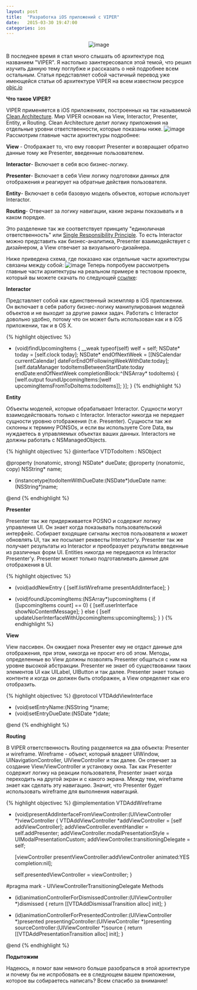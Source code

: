 ```yaml
---
layout: post
title:  "Разработка iOS приложений с VIPER"
date:   2015-03-30 19:47:00
categories: ios
---
```


<center><img src="http://habrastorage.org/getpro/habr/post_images/26f/487/66c/26f48766c665ffac9b10257b2c454bb4.jpg" alt="image"/></center>

В последнее время я стал много слышать об архитектуре под названием "VIPER". Я настолько заинтересовался этой темой, что решил изучить данную тему поглубже и рассказать о ней подробнее всем остальным.
Статья представляет собой частичный перевод уже имеющейся статьи об архитектуре VIPER на всем известном ресурсе <a href="http://www.objc.io/issue-13/viper.html">objc.io</a>

<b>Что такое VIPER?</b>

VIPER применяется в iOS приложениях, построенных на так называемой <a href="http://blog.8thlight.com/uncle-bob/2012/08/13/the-clean-architecture.html">Clean Architecture</a>. Мир VIPER основан на View, Interactor, Presenter, Entity, и Routing. Clean Architecture делит логику приложения на отдельные уровни ответственности, которые показаны ниже.
<img src="http://habrastorage.org/getpro/habr/post_images/37e/86b/8fb/37e86b8fb8cc2e81e54bf6cb409d638d.jpg" alt="image"/>
Рассмотрим главные части архитектуры подробнее:

<b>View </b>- Отображает то, что ему говорит Presenter и возвращает обратно данные тому же Presenter, введенные пользователем.  

<b>Interactor</b>- Включает в себя всю бизнес-логику.

<b>Presenter</b>- Включает в себя View логику подготовки данных для отображения и реагирует на обратные действия пользователя. 

<b>Entity</b>- Включает в себя базовую модель объектов, которые использует Interactor.

<b>Routing</b>- Отвечает за логику навигации, какие экраны показывать и в каком порядке.

Это разделение так же соответствует принципу "единоличная ответственность" или <a href="http://www.objectmentor.com/resources/articles/srp.pdf">Single Responsibility Principle</a>. То есть Interactor можно представить как бизнес-аналитика, Presenter взаимодействует с дизайнером, а View отвечает за визуального-дизайнера.

Ниже приведена схема, где показано как отдельные части архитектуры связаны между собой:
<img src="http://habrastorage.org/getpro/habr/post_images/6ec/b19/1c3/6ecb191c3ea7a1136b1c9ace02a0e73f.png" alt="image"/>
Теперь попробуем рассмотреть главные части архитектуры на реальном примере в тестовом проекте, который вы можете скачать по следующей <a href="https://github.com/spbvasilenko/ExampleVIPER">ссылке</a>:

<b>Interactor</b>

Представляет собой как единственный экземпляр в iOS приложении. Он включает в себя работу бизнес-логику манипулирования моделей объектов и не выходит за другие рамки задач. Работать с Interactor довольно удобно, потому что он может быть использован как и в iOS приложении, так и в OS X. 

{% highlight objectivec %}
- (void)findUpcomingItems
{
    __weak typeof(self) welf = self;
    NSDate* today = [self.clock today];
    NSDate* endOfNextWeek = [[NSCalendar currentCalendar] dateForEndOfFollowingWeekWithDate:today];
    [self.dataManager todoItemsBetweenStartDate:today endDate:endOfNextWeek completionBlock:^(NSArray* todoItems) {
        [welf.output foundUpcomingItems:[welf upcomingItemsFromToDoItems:todoItems]];
    }];
}
{% endhighlight %}

<b>Entity</b>

Объекты моделей, которые обрабатывает Interactor. Сущности могут взаимодействовать только с Interactor. Interactor никогда не передает сущности уровню отображения (т.е. Presenter). Сущности так же склонны к термину PONSOs, и если вы используете Core Data, вы нуждаетесь в управляемых объектах ваших данных. Interactors не должны работать с NSManagedObjects. 

{% highlight objectivec %}
@interface VTDTodoItem : NSObject

@property (nonatomic, strong)   NSDate*     dueDate;
@property (nonatomic, copy)     NSString*   name;

+ (instancetype)todoItemWithDueDate:(NSDate*)dueDate name:(NSString*)name;

@end
{% endhighlight %}

<b>Presenter</b>

Presenter так же придерживается POSNO и содержит логику управления UI. Он знает когда показывать пользовательский интерфейс. Собирает входящие сигналы жестов пользователя и может обновлять UI, так же посылает реквесты Interactor'у. Presenter так же получает результаты из Interactor и преобразует результаты введенные из различных форм UI. Entities никогда не передаются из Interactor Presenter'у. Presenter может только подготавливать данные для отображения в UI.

{% highlight objectivec %}
- (void)addNewEntry
{
    [self.listWireframe presentAddInterface];
}

- (void)foundUpcomingItems:(NSArray*)upcomingItems
{
    if ([upcomingItems count] == 0)
    {
        [self.userInterface showNoContentMessage];
    }
    else
    {
        [self updateUserInterfaceWithUpcomingItems:upcomingItems];
    }
}
{% endhighlight %}

<b>View</b>

View пассивен. Он ожидает пока Presenter ему не отдаст данные для отображения, при этом, никогда не просит его об этом. Методы, определенные во View должны позволять Presenter общаться с ним на уровне высокой абстракции. Presenter не знает об существовании таких элементов UI как UILabel, UIButton и так далее. Presenter знает только контенте и когда он должен быть отображен, а View определяет как его отобразить.

{% highlight objectivec %}
@protocol VTDAddViewInterface <NSObject>

- (void)setEntryName:(NSString *)name;
- (void)setEntryDueDate:(NSDate *)date;

@end
{% endhighlight %}

<b>Routing</b>

В VIPER ответственность Routing разделяется на два объекта: Presenter и wireframe. Wireframe - объект, который владеет UIWindow, UINavigationController, UIViewController и так далее. Он отвечает за создание View/ViewController и установку окна. 
Так как Presenter содержит логику на реакции пользователя, Presenter знает когда переходить на другой экран и с какого экрана. Между тем, wireframe знает как сделать эту навигацию. Значит, что Presenter будет использовать wireframe для выполнения навигаций. 

{% highlight objectivec %}
@implementation VTDAddWireframe

- (void)presentAddInterfaceFromViewController:(UIViewController *)viewController 
{
    VTDAddViewController *addViewController = [self addViewController];
    addViewController.eventHandler = self.addPresenter;
    addViewController.modalPresentationStyle = UIModalPresentationCustom;
    addViewController.transitioningDelegate = self;

    [viewController presentViewController:addViewController animated:YES completion:nil];

    self.presentedViewController = viewController;
}

#pragma mark - UIViewControllerTransitioningDelegate Methods

- (id<UIViewControllerAnimatedTransitioning>)animationControllerForDismissedController:(UIViewController *)dismissed 
{
    return [[VTDAddDismissalTransition alloc] init];
}

- (id<UIViewControllerAnimatedTransitioning>)animationControllerForPresentedController:(UIViewController *)presented
                                                                  presentingController:(UIViewController *)presenting
                                                                      sourceController:(UIViewController *)source 
{
    return [[VTDAddPresentationTransition alloc] init];
}

@end
{% endhighlight %}

<b>Подытожим</b>

Надеюсь, я помог вам немного больше разобраться в этой архитектуре и почему бы не испробовать ее в следующем вашем приложении, которое вы собираетесь написать?
Всем спасибо за внимание!
